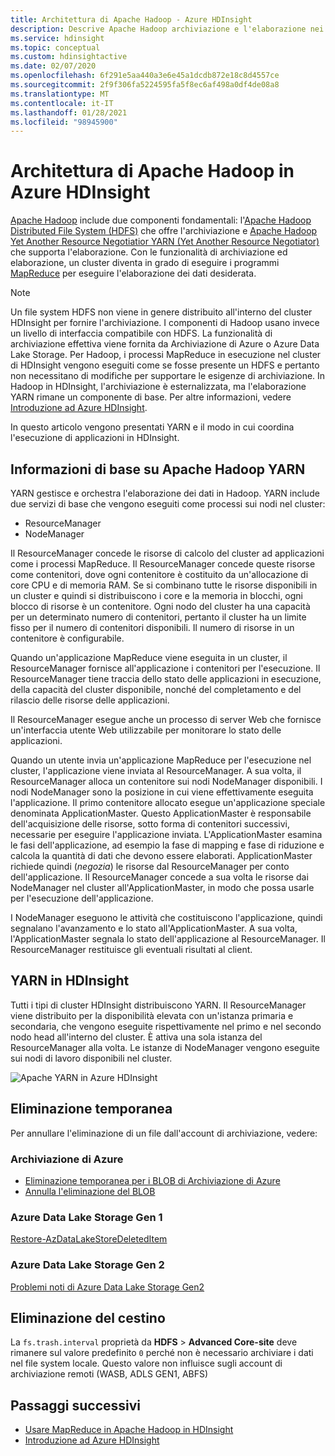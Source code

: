 ```yaml
---
title: Architettura di Apache Hadoop - Azure HDInsight
description: Descrive Apache Hadoop archiviazione e l'elaborazione nei cluster HDInsight di Azure.
ms.service: hdinsight
ms.topic: conceptual
ms.custom: hdinsightactive
ms.date: 02/07/2020
ms.openlocfilehash: 6f291e5aa440a3e6e45a1dcdb872e18c8d4557ce
ms.sourcegitcommit: 2f9f306fa5224595fa5f8ec6af498a0df4de08a8
ms.translationtype: MT
ms.contentlocale: it-IT
ms.lasthandoff: 01/28/2021
ms.locfileid: "98945900"
---
```

# <a name="apache-hadoop-architecture-in-hdinsight"></a>Architettura di Apache Hadoop in Azure HDInsight

[Apache Hadoop](https://hadoop.apache.org/) include due componenti fondamentali: l'[Apache Hadoop Distributed File System (HDFS)](https://hadoop.apache.org/docs/current/hadoop-project-dist/hadoop-hdfs/HdfsUserGuide.html) che offre l'archiviazione e [Apache Hadoop Yet Another Resource Negotiatior YARN (Yet Another Resource Negotiator)](https://hadoop.apache.org/docs/current/hadoop-yarn/hadoop-yarn-site/YARN.html) che supporta l'elaborazione. Con le funzionalità di archiviazione ed elaborazione, un cluster diventa in grado di eseguire i programmi [MapReduce](https://hadoop.apache.org/docs/current/hadoop-mapreduce-client/hadoop-mapreduce-client-core/MapReduceTutorial.html) per eseguire l'elaborazione dei dati desiderata.

> [!NOTE]  
> Un file system HDFS non viene in genere distribuito all'interno del cluster HDInsight per fornire l'archiviazione. I componenti di Hadoop usano invece un livello di interfaccia compatibile con HDFS. La funzionalità di archiviazione effettiva viene fornita da Archiviazione di Azure o Azure Data Lake Storage. Per Hadoop, i processi MapReduce in esecuzione nel cluster di HDInsight vengono eseguiti come se fosse presente un HDFS e pertanto non necessitano di modifiche per supportare le esigenze di archiviazione. In Hadoop in HDInsight, l'archiviazione è esternalizzata, ma l'elaborazione YARN rimane un componente di base. Per altre informazioni, vedere [Introduzione ad Azure HDInsight](hadoop/apache-hadoop-introduction.md).

In questo articolo vengono presentati YARN e il modo in cui coordina l'esecuzione di applicazioni in HDInsight.

## <a name="apache-hadoop-yarn-basics"></a>Informazioni di base su Apache Hadoop YARN

YARN gestisce e orchestra l'elaborazione dei dati in Hadoop. YARN include due servizi di base che vengono eseguiti come processi sui nodi nel cluster:

* ResourceManager
* NodeManager

Il ResourceManager concede le risorse di calcolo del cluster ad applicazioni come i processi MapReduce. Il ResourceManager concede queste risorse come contenitori, dove ogni contenitore è costituito da un'allocazione di core CPU e di memoria RAM. Se si combinano tutte le risorse disponibili in un cluster e quindi si distribuiscono i core e la memoria in blocchi, ogni blocco di risorse è un contenitore. Ogni nodo del cluster ha una capacità per un determinato numero di contenitori, pertanto il cluster ha un limite fisso per il numero di contenitori disponibili. Il numero di risorse in un contenitore è configurabile.

Quando un'applicazione MapReduce viene eseguita in un cluster, il ResourceManager fornisce all'applicazione i contenitori per l'esecuzione. Il ResourceManager tiene traccia dello stato delle applicazioni in esecuzione, della capacità del cluster disponibile, nonché del completamento e del rilascio delle risorse delle applicazioni.

Il ResourceManager esegue anche un processo di server Web che fornisce un'interfaccia utente Web utilizzabile per monitorare lo stato delle applicazioni.

Quando un utente invia un'applicazione MapReduce per l'esecuzione nel cluster, l'applicazione viene inviata al ResourceManager. A sua volta, il ResourceManager alloca un contenitore sui nodi NodeManager disponibili. I nodi NodeManager sono la posizione in cui viene effettivamente eseguita l'applicazione. Il primo contenitore allocato esegue un'applicazione speciale denominata ApplicationMaster. Questo ApplicationMaster è responsabile dell'acquisizione delle risorse, sotto forma di contenitori successivi, necessarie per eseguire l'applicazione inviata. L'ApplicationMaster esamina le fasi dell'applicazione, ad esempio la fase di mapping e fase di riduzione e calcola la quantità di dati che devono essere elaborati. ApplicationMaster richiede quindi (*negozia*) le risorse dal ResourceManager per conto dell'applicazione. Il ResourceManager concede a sua volta le risorse dai NodeManager nel cluster all'ApplicationMaster, in modo che possa usarle per l'esecuzione dell'applicazione.

I NodeManager eseguono le attività che costituiscono l'applicazione, quindi segnalano l'avanzamento e lo stato all'ApplicationMaster. A sua volta, l'ApplicationMaster segnala lo stato dell'applicazione al ResourceManager. Il ResourceManager restituisce gli eventuali risultati al client.

## <a name="yarn-on-hdinsight"></a>YARN in HDInsight

Tutti i tipi di cluster HDInsight distribuiscono YARN. Il ResourceManager viene distribuito per la disponibilità elevata con un'istanza primaria e secondaria, che vengono eseguite rispettivamente nel primo e nel secondo nodo head all'interno del cluster. È attiva una sola istanza del ResourceManager alla volta. Le istanze di NodeManager vengono eseguite sui nodi di lavoro disponibili nel cluster.

![Apache YARN in Azure HDInsight](./media/hdinsight-hadoop-architecture/apache-yarn-on-hdinsight.png)

## <a name="soft-delete"></a>Eliminazione temporanea

Per annullare l'eliminazione di un file dall'account di archiviazione, vedere:

### <a name="azure-storage"></a>Archiviazione di Azure

* [Eliminazione temporanea per i BLOB di Archiviazione di Azure ](../storage/blobs/soft-delete-blob-overview.md)
* [Annulla l'eliminazione del BLOB](/rest/api/storageservices/undelete-blob)

### <a name="azure-data-lake-storage-gen-1"></a>Azure Data Lake Storage Gen 1

[Restore-AzDataLakeStoreDeletedItem](/powershell/module/az.datalakestore/restore-azdatalakestoredeleteditem)

### <a name="azure-data-lake-storage-gen-2"></a>Azure Data Lake Storage Gen 2

[Problemi noti di Azure Data Lake Storage Gen2](../storage/blobs/data-lake-storage-known-issues.md)

## <a name="trash-purging"></a>Eliminazione del cestino

La `fs.trash.interval` proprietà da **HDFS**  >  **Advanced Core-site** deve rimanere sul valore predefinito `0` perché non è necessario archiviare i dati nel file system locale. Questo valore non influisce sugli account di archiviazione remoti (WASB, ADLS GEN1, ABFS)

## <a name="next-steps"></a>Passaggi successivi

* [Usare MapReduce in Apache Hadoop in HDInsight](hadoop/hdinsight-use-mapreduce.md)
* [Introduzione ad Azure HDInsight](hadoop/apache-hadoop-introduction.md)